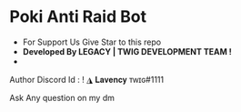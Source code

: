 # Poki Anti Raid Bot
- For Support Us Give Star to this repo
- **Developed By LEGACY | TWIG DEVELOPMENT TEAM !**
- 
Author Discord Id : ! ◮ 𝐋𝐚𝐯𝐞𝐧𝐜𝐲 ᴛᴡɪɢ#1111

Ask Any question on my dm
